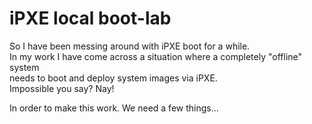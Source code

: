 # iPXE local boot-lab

So I have been messing around with iPXE boot for a while.   
In my work I have come across a situation where a completely "offline" system   
needs to boot and deploy system images via iPXE.   
Impossible you say?  Nay!   

In order to make this work. We need a few things...